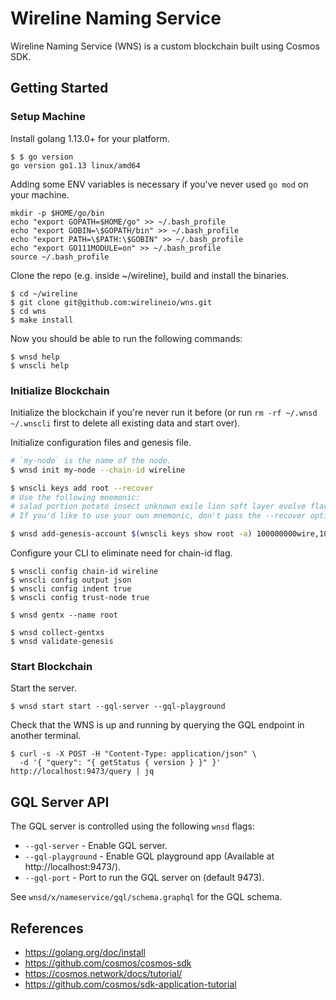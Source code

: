 # Wireline Naming Service

Wireline Naming Service (WNS) is a custom blockchain built using Cosmos SDK.

## Getting Started

### Setup Machine

Install golang 1.13.0+ for your platform.

```
$ $ go version
go version go1.13 linux/amd64
```

Adding some ENV variables is necessary if you've never used `go mod` on your machine.

```
mkdir -p $HOME/go/bin
echo "export GOPATH=$HOME/go" >> ~/.bash_profile
echo "export GOBIN=\$GOPATH/bin" >> ~/.bash_profile
echo "export PATH=\$PATH:\$GOBIN" >> ~/.bash_profile
echo "export GO111MODULE=on" >> ~/.bash_profile
source ~/.bash_profile
```

Clone the repo (e.g. inside ~/wireline), build and install the binaries.

```
$ cd ~/wireline
$ git clone git@github.com:wirelineio/wns.git
$ cd wns
$ make install
```

Now you should be able to run the following commands:

```
$ wnsd help
$ wnscli help
```

### Initialize Blockchain

Initialize the blockchain if you're never run it before (or run `rm -rf ~/.wnsd ~/.wnscli` first to delete all existing data and start over).

Initialize configuration files and genesis file.

```bash
# `my-node` is the name of the node.
$ wnsd init my-node --chain-id wireline

$ wnscli keys add root --recover
# Use the following mnemonic:
# salad portion potato insect unknown exile lion soft layer evolve flavor hollow emerge celery ankle sponsor easy effort flush furnace life maximum rotate apple
# If you'd like to use your own mnemonic, don't pass the --recover option.

$ wnsd add-genesis-account $(wnscli keys show root -a) 100000000wire,100000000stake
```

Configure your CLI to eliminate need for chain-id flag.

```
$ wnscli config chain-id wireline
$ wnscli config output json
$ wnscli config indent true
$ wnscli config trust-node true

$ wnsd gentx --name root

$ wnsd collect-gentxs
$ wnsd validate-genesis

```

### Start Blockchain

Start the server.

```
$ wnsd start start --gql-server --gql-playground
```

Check that the WNS is up and running by querying the GQL endpoint in another terminal.

```
$ curl -s -X POST -H "Content-Type: application/json" \
  -d '{ "query": "{ getStatus { version } }" }' http://localhost:9473/query | jq
```

## GQL Server API

The GQL server is controlled using the following `wnsd` flags:

* `--gql-server` - Enable GQL server.
* `--gql-playground` - Enable GQL playground app (Available at http://localhost:9473/).
* `--gql-port` - Port to run the GQL server on (default 9473).

See `wnsd/x/nameservice/gql/schema.graphql` for the GQL schema.

## References

* https://golang.org/doc/install
* https://github.com/cosmos/cosmos-sdk
* https://cosmos.network/docs/tutorial/
* https://github.com/cosmos/sdk-application-tutorial
